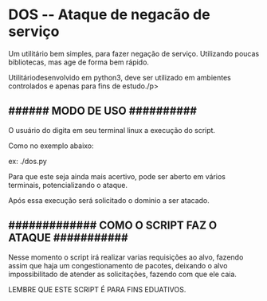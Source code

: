 <h1> DOS -- Ataque de negacão de serviço</h1>
<p>Um utilitário bem simples, para fazer negação de serviço. Utilizando poucas bibliotecas, mas age de forma bem rápido.</p>
<p>Utilitáriodesenvolvido em python3, deve ser utilizado em ambientes controlados e apenas para fins de estudo./p>

<h2>###### MODO DE USO ##########</h2>
<p>O usuário do digita em seu terminal linux a execução do script.</p>
<p>Como no exemplo abaixo:</p>
  <spam>ex: ./dos.py</spam>
<p>Para que este seja ainda mais acertivo, pode ser aberto em vários terminais, potencializando o ataque.</p>
<p>Após essa execução será solicitado o dominio a ser atacado.</p>
<h2>############# COMO O SCRIPT FAZ O ATAQUE ###########</h2>
<p> Nesse momento o script irá realizar varias requisições ao alvo, fazendo assim que haja um congestionamento de pacotes, deixando o alvo impossibilitado de atender as solicitações, fazendo
com que ele caia.</p>

<spam>LEMBRE QUE ESTE SCRIPT É PARA FINS EDUATIVOS.</spam>


